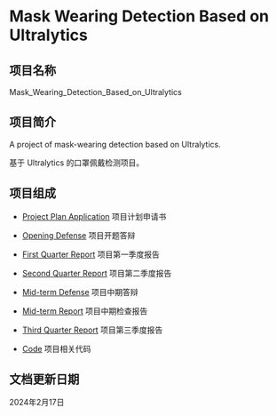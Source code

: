 # Mask Wearing Detection Based on Ultralytics

## 项目名称

Mask_Wearing_Detection_Based_on_Ultralytics

## 项目简介

A project of mask-wearing detection based on Ultralytics.

基于 Ultralytics 的口罩佩戴检测项目。

## 项目组成

* [Project Plan Application](20230302_Project_Plan_Application.docx)
项目计划申请书

* [Opening Defense](20230325_Opening_Defense.pptx)
项目开题答辩

* [First Quarter Report](20230710_First_Quarter_Report.docx)
项目第一季度报告

* [Second Quarter Report](20231013_Second_Quarter_Report.docx)
项目第二季度报告

* [Mid-term Defense](20231105_Mid-term_Defense.pptx)
项目中期答辩

* [Mid-term Report](20231105_Mid-term_Report.docx)
项目中期检查报告

* [Third Quarter Report](20240122_Third_Quarter_Report.docx)
项目第三季度报告

* [Code](code)
项目相关代码

## 文档更新日期

2024年2月17日